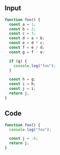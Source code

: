 
## Input

```javascript
function foo() {
  const a = 1;
  const b = 2;
  const c = 3;
  const d = a + b;
  const e = d * c;
  const f = e / d;
  const g = f - e;

  if (g) {
    console.log("foo");
  }

  const h = g;
  const i = h;
  const j = i;
  return j;
}

```

## Code

```javascript
function foo() {
  console.log("foo");

  const j = -6;
  return j;
}

```
      
